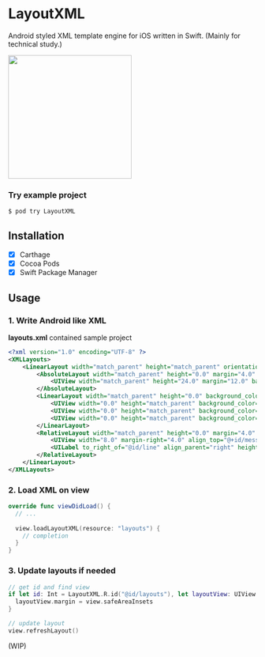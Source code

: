 # LayoutXML

Android styled XML template engine for iOS written in Swift. (Mainly for technical study.)

<kbd>
<img src="https://user-images.githubusercontent.com/5572875/37922706-470cd148-3168-11e8-9a1a-861c8d61e6b3.png" width="250" />
</kbd>

### Try example project

```
$ pod try LayoutXML
```

## Installation

- [x] Carthage
- [x] Cocoa Pods
- [x] Swift Package Manager

## Usage

### 1. Write Android like XML

__layouts.xml__ contained sample project

```xml
<?xml version="1.0" encoding="UTF-8" ?>
<XMLLayouts>
    <LinearLayout width="match_parent" height="match_parent" orientation="vertical" background_color="FFF" id="@+id/layouts">
        <AbsoluteLayout width="match_parent" height="0.0" margin="4.0" background_color="008000" weight="1.0">
            <UIView width="match_parent" height="24.0" margin="12.0" background_color="0F0" />
        </AbsoluteLayout>
        <LinearLayout width="match_parent" height="0.0" background_color="FFF" margin="4.0" orientation="horizontal" weight="1.0">
            <UIView width="0.0" height="match_parent" background_color="FFFF00" weight="1.0" />
            <UIView width="0.0" height="match_parent" background_color="FF7000" weight="2.0" />
            <UIView width="0.0" height="match_parent" background_color="FFA500" weight="3.0" />
        </LinearLayout>
        <RelativeLayout width="match_parent" height="0.0" margin="4.0" padding="4.0" background_color="1E90FF" id="@+id/relative_foundation" weight="1.0">
            <UIView width="8.0" margin-right="4.0" align_top="@+id/message" align_bottom="@id/message" background_color="0000CD" id="@+id/line" />
            <UILabel to_right_of="@id/line" align_parent="right" height="wrap_content" font="HelveticaNeue:14" text_color="@color/default_text_color" text="sample message\nsample message\nsample message" number_of_lines="0" id="@id/message" background_color="0000" />
        </RelativeLayout>
    </LinearLayout>
</XMLLayouts>
```

### 2. Load XML on view

```swift
override func viewDidLoad() {
  // ...
        
  view.loadLayoutXML(resource: "layouts") {
    // completion
  }
}
```

### 3. Update layouts if needed

```swift
// get id and find view
if let id: Int = LayoutXML.R.id("@id/layouts"), let layoutView: UIView = view.findViewByID(id) {
  layoutView.margin = view.safeAreaInsets
}

// update layout
view.refreshLayout()
```

(WIP)
